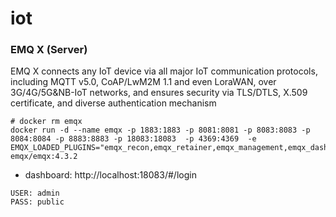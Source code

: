 # iot

### EMQ X (Server)
EMQ X connects any IoT device via all major IoT communication protocols, including MQTT v5.0, CoAP/LwM2M 1.1 and even LoraWAN, over 3G/4G/5G&NB-IoT networks, and ensures security via TLS/DTLS, X.509 certificate, and diverse authentication mechanism

```
# docker rm emqx
docker run -d --name emqx -p 1883:1883 -p 8081:8081 -p 8083:8083 -p 8084:8084 -p 8883:8883 -p 18083:18083  -p 4369:4369  -e EMQX_LOADED_PLUGINS="emqx_recon,emqx_retainer,emqx_management,emqx_dashboard" emqx/emqx:4.3.2
```

- dashboard: http://localhost:18083/#/login
```
USER: admin
PASS: public
```
